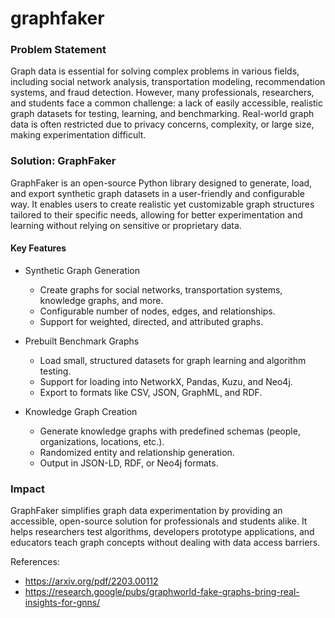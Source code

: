 # graphfaker
### Problem Statement
Graph data is essential for solving complex problems in various fields, including social network analysis, transportation modeling, recommendation systems, and fraud detection. However, many professionals, researchers, and students face a common challenge: a lack of easily accessible, realistic graph datasets for testing, learning, and benchmarking. Real-world graph data is often restricted due to privacy concerns, complexity, or large size, making experimentation difficult.

### Solution: GraphFaker
GraphFaker is an open-source Python library designed to generate, load, and export synthetic graph datasets in a user-friendly and configurable way. It enables users to create realistic yet customizable graph structures tailored to their specific needs, allowing for better experimentation and learning without relying on sensitive or proprietary data.

#### Key Features
- Synthetic Graph Generation
  -  Create graphs for social networks, transportation systems, knowledge graphs, and more.
  -  Configurable number of nodes, edges, and relationships.
  -  Support for weighted, directed, and attributed graphs.

- Prebuilt Benchmark Graphs
  -  Load small, structured datasets for graph learning and algorithm testing.
  -  Support for loading into NetworkX, Pandas, Kuzu, and Neo4j.
  -  Export to formats like CSV, JSON, GraphML, and RDF.

- Knowledge Graph Creation
  -  Generate knowledge graphs with predefined schemas (people, organizations, locations, etc.).
  -  Randomized entity and relationship generation.
  -  Output in JSON-LD, RDF, or Neo4j formats.

### Impact
GraphFaker simplifies graph data experimentation by providing an accessible, open-source solution for professionals and students alike. It helps researchers test algorithms, developers prototype applications, and educators teach graph concepts without dealing with data access barriers.

References:
- https://arxiv.org/pdf/2203.00112
- https://research.google/pubs/graphworld-fake-graphs-bring-real-insights-for-gnns/
